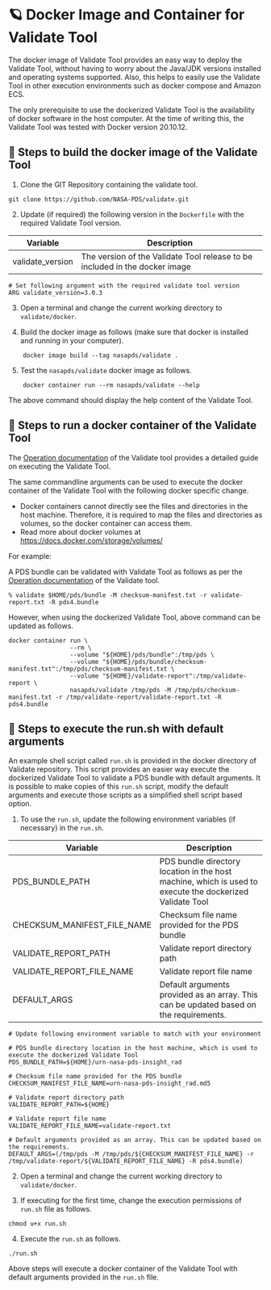 # 🪐 Docker Image and Container for Validate Tool

The docker image of Validate Tool provides an easy way to deploy the Validate Tool, without having to 
worry about the Java/JDK versions installed and operating systems supported. Also, this helps to 
easily use the Validate Tool in other execution environments such as docker compose and Amazon ECS.

The only prerequisite to use the dockerized Validate Tool is the availability of docker software in the host computer.
At the time of writing this, the Validate Tool was tested with Docker version 20.10.12.

## 🏃 Steps to build the docker image of the Validate Tool

1. Clone the GIT Repository containing the validate tool.
```shell
git clone https://github.com/NASA-PDS/validate.git
```

2. Update (if required) the following version in the `Dockerfile` with the required Validate Tool version.

| Variable            | Description |
| ------------------- | ------------|
| validate_version     | The version of the Validate Tool release to be included in the docker image |

```    
# Set following argument with the required validate tool version
ARG validate_version=3.0.3
```

3. Open a terminal and change the current working directory to `validate/docker`.

4. Build the docker image as follows (make sure that docker is installed and running in your computer).

```
    docker image build --tag nasapds/validate .
```

5. Test the `nasapds/validate` docker image as follows.

```
    docker container run --rm nasapds/validate --help
```
The above command should display the help content of the Validate Tool.


## 🏃 Steps to run a docker container of the Validate Tool

The [Operation documentation](https://nasa-pds.github.io/validate/operate/index.html) of the Validate 
tool provides a detailed guide on executing the Validate Tool.

The same commandline arguments can be used to execute the docker container of the Validate Tool with 
the following docker specific change.

- Docker containers cannot directly see the files and directories in the host machine. Therefore, it is required to map 
the files and directories as volumes, so the docker container can access them.
- Read more about docker volumes at https://docs.docker.com/storage/volumes/ 

For example:

A PDS bundle can be validated with Validate Tool as follows as per the 
[Operation documentation](https://nasa-pds.github.io/validate/operate/index.html) of the Validate tool.

```shell
% validate $HOME/pds/bundle -M checksum-manifest.txt -r validate-report.txt -R pds4.bundle
```

However, when using the dockerized Validate Tool, above command can be updated as follows.

```shell
docker container run \
                 --rm \
                 --volume "${HOME}/pds/bundle":/tmp/pds \
                 --volume "${HOME}/pds/bundle/checksum-manifest.txt":/tmp/pds/checksum-manifest.txt \
                 --volume "${HOME}/validate-report":/tmp/validate-report \
                 nasapds/validate /tmp/pds -M /tmp/pds/checksum-manifest.txt -r /tmp/validate-report/validate-report.txt -R pds4.bundle
```


## 🏃 Steps to execute the run.sh with default arguments

An example shell script called `run.sh` is provided in the docker directory of Validate repository. 
This script provides an easier way execute the dockerized Validate Tool to validate a PDS bundle with default arguments. 
It is possible to make copies of this `run.sh` script, modify the default arguments and execute those 
scripts as a simplified shell script based option.

1. To use the `run.sh`, update the following environment variables (if necessary) in the `run.sh`.


| Variable                    | Description |
| --------------------------- | ----------- |
| PDS_BUNDLE_PATH             | PDS bundle directory location in the host machine, which is used to execute the dockerized Validate Tool |
| CHECKSUM_MANIFEST_FILE_NAME | Checksum file name provided for the PDS bundle |
| VALIDATE_REPORT_PATH        | Validate report directory path |
| VALIDATE_REPORT_FILE_NAME   | Validate report file name |
| DEFAULT_ARGS                | Default arguments provided as an array. This can be updated based on the requirements. |

```    
# Update following environment variable to match with your environment

# PDS bundle directory location in the host machine, which is used to execute the dockerized Validate Tool
PDS_BUNDLE_PATH=${HOME}/urn-nasa-pds-insight_rad

# Checksum file name provided for the PDS bundle
CHECKSUM_MANIFEST_FILE_NAME=urn-nasa-pds-insight_rad.md5

# Validate report directory path
VALIDATE_REPORT_PATH=${HOME}

# Validate report file name
VALIDATE_REPORT_FILE_NAME=validate-report.txt

# Default arguments provided as an array. This can be updated based on the requirements.
DEFAULT_ARGS=(/tmp/pds -M /tmp/pds/${CHECKSUM_MANIFEST_FILE_NAME} -r /tmp/validate-report/${VALIDATE_REPORT_FILE_NAME} -R pds4.bundle)

```

2. Open a terminal and change the current working directory to `validate/docker`.

3. If executing for the first time, change the execution permissions of `run.sh` file as follows.

```
chmod u+x run.sh
```

4. Execute the `run.sh` as follows.

```
./run.sh
```

Above steps will execute a docker container of the Validate Tool with default arguments provided in 
the `run.sh` file.

